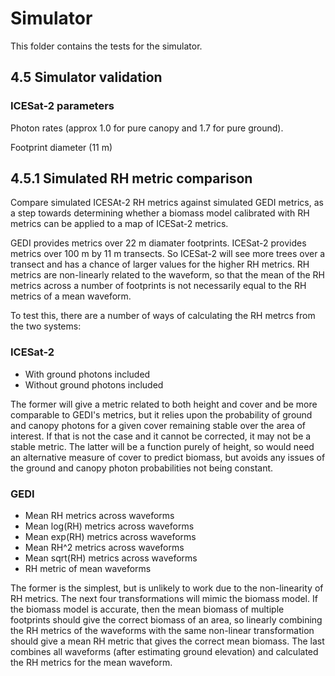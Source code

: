 # Simulator

This folder contains the tests for the simulator.


## 4.5 Simulator validation


### ICESat-2 parameters

Photon rates (approx 1.0 for pure canopy and 1.7 for pure ground).

Footprint diameter (11 m)



## 4.5.1 Simulated RH metric comparison

Compare simulated ICESAt-2 RH metrics against simulated GEDI metrics, as a step towards determining whether a biomass model calibrated with RH metrics can be applied to a map of ICESat-2 metrics.

GEDI provides metrics over 22 m diamater footprints. ICESat-2 provides metrics over 100 m by 11 m transects. So ICESat-2 will see more trees over a transect and has a chance of larger values for the higher RH metrics. RH metrics are non-linearly related to the waveform, so that the mean of the RH metrics across a number of footprints is not necessarily equal to the RH metrics of a mean waveform.

To test this, there are a number of ways of calculating the RH metrcs from the two systems:

### ICESat-2

* With ground photons included
* Without ground photons included

The former will give a metric related to both height and cover and be more comparable to GEDI's metrics, but it relies upon the probability of ground and canopy photons for a given cover remaining stable over the area of interest. If that is not the case and it cannot be corrected, it may not be a stable metric. The latter will be a function purely of height, so would need an alternative measure of cover to predict biomass, but avoids any issues of the ground and canopy photon probabilities not being constant.


### GEDI

* Mean RH metrics across waveforms
* Mean log(RH) metrics across waveforms
* Mean exp(RH) metrics across waveforms
* Mean RH^2 metrics across waveforms
* Mean sqrt(RH) metrics across waveforms
* RH metric of mean waveforms

The former is the simplest, but is unlikely to work due to the non-linearity of RH metrics. The next four transformations will mimic the biomass model. If the biomass model is accurate, then the mean biomass of multiple footprints should give the correct biomass of an area, so linearly combining the RH metrics of the waveforms with the same non-linear transformation should give a mean RH metric that gives the correct mean biomass. The last combines all waveforms (after estimating ground elevation) and calculated the RH metrics for the mean waveform.


